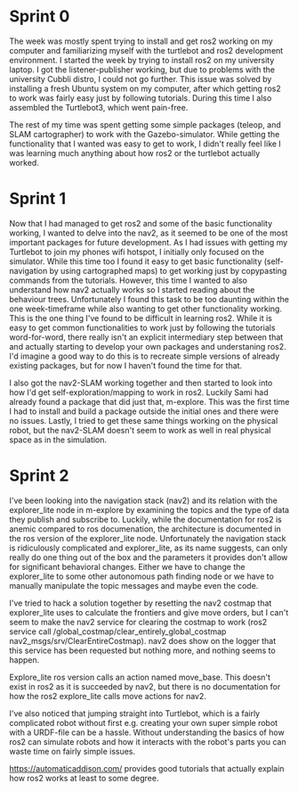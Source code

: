 # Sprint 0
The week was mostly spent trying to install and get ros2 working on my computer and familiarizing myself with the turtlebot and ros2 development environment.
I started the week by trying to install ros2 on my university laptop. I got the listener-publisher working, but due to problems with the university Cubbli distro, 
I could not go further. This issue was solved by installing a fresh Ubuntu system on my computer, after which getting ros2 to work was fairly easy just by following
tutorials. During this time I also assembled the Turtlebot3, which went pain-free. 

The rest of my time was spent getting some simple packages (teleop, and SLAM cartographer) to work with the Gazebo-simulator. While getting the functionality that 
I wanted was easy to get to work, I didn't really feel like I was learning much anything about how ros2 or the turtlebot actually worked.

# Sprint 1
Now that I had managed to get ros2 and some of the basic functionality working, I wanted to delve into the nav2, as it seemed to be one of the most important 
packages for future development. As I had issues with getting my Turtlebot to join my phones wifi hotspot, I initially only focused on the simulator. While this time
too I found it easy to get basic functionality (self-navigation by using cartographed maps) to get working just by copypasting commands from the tutorials. However,
this time I wanted to also understand how nav2 actually works so I started reading about the behaviour trees. Unfortunately I found this task to be too daunting within 
the one week-timeframe while also wanting to get other functionality working. This is the one thing I've found to be difficult in learning ros2. While it is easy 
to get common functionalities to work just by following the tutorials word-for-word, there really isn't an explicit intermediary step between that and actually
starting to develop your own packages and understaning ros2. I'd imagine a good way to do this is to recreate simple versions of already existing packages, but for
now I haven't found the time for that. 

I also got the nav2-SLAM working together and then started to look into how I'd get self-exploration/mapping to work in ros2. Luckily Sami had already found a 
package that did just that, m-explore. This was the first time I had to install and build a package outside the initial ones and there were no issues. 
Lastly, I tried to get these same things working on the physical robot, but the nav2-SLAM doesn't seem to work as well in real physical space as in the simulation.

# Sprint 2

I've been looking into the navigation stack (nav2) and its relation with the explorer_lite node in m-explore by examining the topics and the type of data they publish and subscribe to. Luckily, while the documentation for ros2 is anemic compared to ros documenation, the architecture is documented in the ros version of the explorer_lite node. Unfortunately the navigation stack is ridiculously complicated and explorer_lite, as its name suggests, can only really do one thing out of the box and the parameters it provides don't allow for significant behavioral changes. Either we have to change the explorer_lite to some other autonomous path finding node or we have to manually manipulate the topic messages and maybe even the code. 

I've tried to hack a solution together by resetting the nav2 costmap that explorer_lite uses to calculate the frontiers and give move orders, but I can't seem to make the nav2 service for clearing the costmap to work (ros2 service call /global_costmap/clear_entirely_global_costmap nav2_msgs/srv/ClearEntireCostmap). nav2 does show on the logger that this service has been requested but nothing more, and nothing seems to happen.

Explore_lite ros version calls an action named move_base. This doesn't exist in ros2 as it is succeeded by nav2, but there is no documentation for how the ros2 explore_lite calls move actions for nav2.

I've also noticed that jumping straight into Turtlebot, which is a fairly complicated robot without first e.g. creating your own super simple robot with a URDF-file can be a hassle. Without understanding the basics of how ros2 can simulate robots and how it interacts with the robot's parts you can waste time on fairly simple issues.

https://automaticaddison.com/ provides good tutorials that actually explain how ros2 works at least to some degree.
